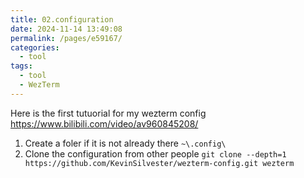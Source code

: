 ```yaml
---
title: 02.configuration
date: 2024-11-14 13:49:08
permalink: /pages/e59167/
categories: 
  - tool
tags: 
  - tool
  - WezTerm
---
```


Here is the first tutuorial for my wezterm config https://www.bilibili.com/video/av960845208/

1. Create a foler if it is not already there `~\.config\`
2. Clone the configuration from other people `git clone --depth=1 https://github.com/KevinSilvester/wezterm-config.git wezterm`
